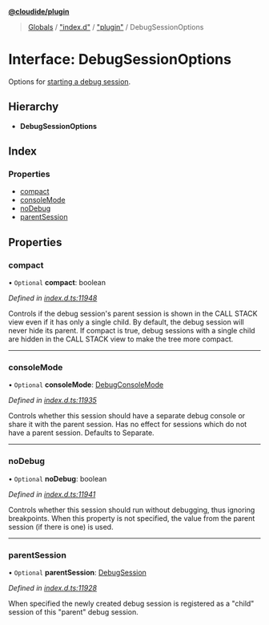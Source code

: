**[@cloudide/plugin](../README.md)**

> [Globals](../README.md) / ["index.d"](../modules/_index_d_.md) / ["plugin"](../modules/_index_d_._plugin_.md) / DebugSessionOptions

# Interface: DebugSessionOptions

Options for [starting a debug session](#debug.startDebugging).

## Hierarchy

* **DebugSessionOptions**

## Index

### Properties

* [compact](_index_d_._plugin_.debugsessionoptions.md#compact)
* [consoleMode](_index_d_._plugin_.debugsessionoptions.md#consolemode)
* [noDebug](_index_d_._plugin_.debugsessionoptions.md#nodebug)
* [parentSession](_index_d_._plugin_.debugsessionoptions.md#parentsession)

## Properties

### compact

• `Optional` **compact**: boolean

*Defined in [index.d.ts:11948](https://github.com/shuyaqian/cloudide-plugin-api/blob/57a3a2a/index.d.ts#L11948)*

Controls if the debug session's parent session is shown in the CALL STACK view even if it has only a single child.
By default, the debug session will never hide its parent.
If compact is true, debug sessions with a single child are hidden in the CALL STACK view to make the tree more compact.

___

### consoleMode

• `Optional` **consoleMode**: [DebugConsoleMode](../enums/_index_d_._plugin_.debugconsolemode.md)

*Defined in [index.d.ts:11935](https://github.com/shuyaqian/cloudide-plugin-api/blob/57a3a2a/index.d.ts#L11935)*

Controls whether this session should have a separate debug console or share it
with the parent session. Has no effect for sessions which do not have a parent session.
Defaults to Separate.

___

### noDebug

• `Optional` **noDebug**: boolean

*Defined in [index.d.ts:11941](https://github.com/shuyaqian/cloudide-plugin-api/blob/57a3a2a/index.d.ts#L11941)*

Controls whether this session should run without debugging, thus ignoring breakpoints.
When this property is not specified, the value from the parent session (if there is one) is used.

___

### parentSession

• `Optional` **parentSession**: [DebugSession](_index_d_._plugin_.debugsession.md)

*Defined in [index.d.ts:11928](https://github.com/shuyaqian/cloudide-plugin-api/blob/57a3a2a/index.d.ts#L11928)*

When specified the newly created debug session is registered as a "child" session of this
"parent" debug session.
